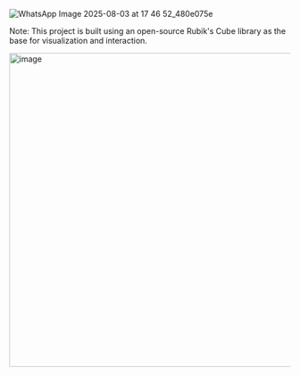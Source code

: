 
 ![WhatsApp Image 2025-08-03 at 17 46 52_480e075e](https://github.com/user-attachments/assets/29435426-b1b1-417d-9458-675a3fff35b1)


Note: This project is built using an open-source Rubik's Cube library as the base for visualization and interaction.







<img width="632" height="562" alt="image" src="https://github.com/user-attachments/assets/358240d2-013e-4a87-91d3-b054f19a52cc" />
